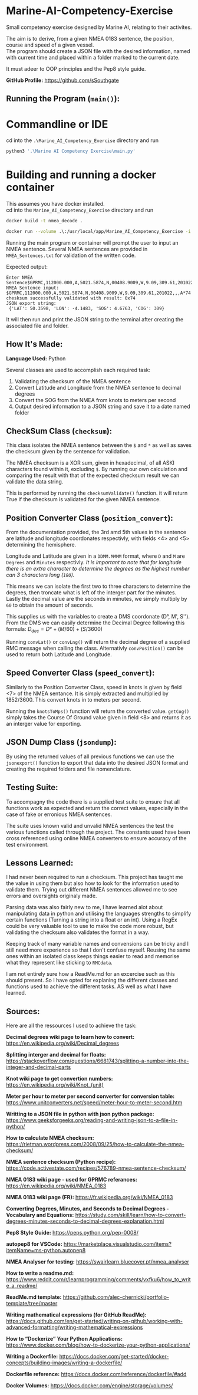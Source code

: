 # Marine-AI-Competency-Exercise
Small competency exercise designed by Marine AI, relating to their activites.

The aim is to derive, from a given NMEA 0183 sentence, the position, course and speed of a given vessel.<br>
The program should create a JSON file with the desired information, named with current time and placed within a folder marked to the current date.

It must adeer to OOP principles and the Pep8 style guide.

**GitHub Profile:** https://github.com/sSouthgate

## Running the Program (`main()`):

# Commandline or IDE
cd into the `.\Marine_AI_Competency_Exercise` directory and run
```bash
python3 '.\Marine AI Competency Exercise\main.py'
```

# Building and running a docker container
This assumes you have docker installed.<br>
cd into the `Marine_AI_Competency_Exercise` directory and run
```bash
docker build -t nmea_decode .
```
```bash
docker run --volume .\:/usr/local/app/Marine_AI_Competency_Exercise -i -t nmea_decode
```

Running the main program or container will prompt the user to input an NMEA sentence.
Several NMEA sentences are provided in `NMEA_Sentences.txt` for validation of the written code.

Expected output:
```
Enter NMEA Sentence$GPRMC,112000.000,A,5021.5874,N,00408.9009,W,9.09,309.61,201022,,,A*74
NMEA Sentence input: $GPRMC,112000.000,A,5021.5874,N,00408.9009,W,9.09,309.61,201022,,,A*74
chesksum successfully validated with result: 0x74
JSON export string: 
 {'LAT': 50.3598, 'LON': -4.1483, 'SOG': 4.6763, 'COG': 309}
 ```

It will then run and print the JSON string to the terminal after creating the associated file and folder.

## How It's Made:

**Language Used:** Python

Several classes are used to accomplish each required task:

1. Validating the checksum of the NMEA sentence
2. Convert Latitude and Longitude from the NMEA sentence to decimal degrees
3. Convert the SOG from the NMEA from knots to meters per second
4. Output desired information to a JSON string and save it to a date named folder

## CheckSum Class (`checksum`):
This class isolates the NMEA sentence between the `$` and `*` as well as saves the checksum given by the sentence for validation.

The NMEA checksum is a XOR sum, given in hexadecimal, of all ASKI characters found within it, excluding `$`.
By running our own calculation and comparing the result with that of the expected checksum result we can validate the data string.

This is performed by running the `checksumValidate()` function.
it will return True if the checksum is validated for the given NMEA sentence.

## Position Converter Class (`position_convert`):

From the documentation provided, the 3rd amd 5th values in the sentence are latitude and longitude coordonates respectivly, with fields <4> and <5> determining the hemisphere.

Longitude and Latitude are given in a `DDMM.MMMM` format, where `D` and `M` are `Degrees` and `Minutes` respectivly. 
*It is important to note that for longitude there is an extra character to determine the degrees as the highest number can 3 characters long (`180`).*

This means we can isolate the first two to three characters to determine the degrees, then troncate what is left of the interger part for the minutes. Lastly the decimal value are the seconds in minutes, we simply multiply by `60` to obtain the amount of seconds.

This supplies us with the variables to create a DMS coordonate (D°, M', S'').
From the DMS we can easily determine the Decimal Degree following this formula: 
$D_{dec} = D° + (M/60) + (S/3600)$

Running `convLat()` or `convLng()` will return the decimal degree of a supplied RMC message when calling the class. Alternativly `convPosition()` can be used to return both Latitude and Longitude.

## Speed Converter Class (`speed_convert`):

Similarly to the Position Converter Class, speed in knots is given by field <7> of the NMEA sentance.
It is simply extracted and multiplied by $1852/3600$. This convert knots in to meters per second.

Running the `knotsToMps()` function will return the converted value.
`getCog()` simply takes the Course Of Ground value given in field <8> and returns it as an interger value for exporting.

## JSON Dump Class (`jsondump`):

By using the returned values of all previous functions we can use the `jsonexport()` function to export that data into the desired JSON format and creating the required folders and file nomenclature.


## Testing Suite:

To accompagny the code there is a supplied test suite to ensure that all functions work as expected and return the correct values, especially in the case of fake or erronious NMEA sentences.

The suite uses known valid and unvalid NMEA sentences the test the various functions called through the project. The constants used have been cross referenced using online NMEA converters to ensure accuracy of the test environment.

## Lessons Learned:

I had never been required to run a checksum. This project has taught me the value in using them but also how to look for the information used to validate them. Trying out different NMEA sentences allowed me to see errors and oversights originaly made.

Parsing data was also fairly new to me, I have learned alot about manipulating data in python and utilising the languages strengths to simplify certain functions (Turning a string into a float or an int). 
Using a RegEx could be very valuable tool to use to make the code more robust, but validating the checksum also validates the format in a way.

Keeping track of many variable names and convensions can be tricky and I still need more experience so that I don't confuse myself.
Reusing the same ones within an isolated class keeps things easier to read and memorise what they represent like sticking to `RMCdata`.

I am not entirely sure how a ReadMe.md for an excercise such as this should present. So I have opted for explaning the different classes and functions used to achieve the different tasks. AS well as what I have learned.

## Sources:
Here are all the ressources I used to achieve the task:

**Decimal degrees wiki page to learn how to convert:**
https://en.wikipedia.org/wiki/Decimal_degrees

**Splitting interger and decimal for floats:**
https://stackoverflow.com/questions/6681743/splitting-a-number-into-the-integer-and-decimal-parts

**Knot wiki page to get convertion numbers:**
https://en.wikipedia.org/wiki/Knot_(unit)

**Meter per hour to meter per second converter for conversion table:**
https://www.unitconverters.net/speed/meter-hour-to-meter-second.htm

**Writting to a JSON file in python with json python package:**
https://www.geeksforgeeks.org/reading-and-writing-json-to-a-file-in-python/

**How to calculate NMEA checksum:**
https://rietman.wordpress.com/2008/09/25/how-to-calculate-the-nmea-checksum/

**NMEA sentence checksum (Python recipe):**
https://code.activestate.com/recipes/576789-nmea-sentence-checksum/

**NMEA 0183 wiki page - used for GPRMC referances:**
https://en.wikipedia.org/wiki/NMEA_0183

**NMEA 0183 wiki page (FR):**
https://fr.wikipedia.org/wiki/NMEA_0183

**Converting Degrees, Minutes, and Seconds to Decimal Degrees - Vocabulary and Equations:**
https://study.com/skill/learn/how-to-convert-degrees-minutes-seconds-to-decimal-degrees-explanation.html

**Pep8 Style Guide:**
https://peps.python.org/pep-0008/

**autopep8 for VSCode:**
https://marketplace.visualstudio.com/items?itemName=ms-python.autopep8

**NMEA Analyser for testing:**
https://swairlearn.bluecover.pt/nmea_analyser

**How to write a readme.md:**
https://www.reddit.com/r/learnprogramming/comments/vxfku6/how_to_write_a_readme/

**ReadMe.md template:**
https://github.com/alec-chernicki/portfolio-template/tree/master

**Writing mathematical expressions (for GitHub ReadMe):**
https://docs.github.com/en/get-started/writing-on-github/working-with-advanced-formatting/writing-mathematical-expressions

**How to “Dockerize” Your Python Applications:**
https://www.docker.com/blog/how-to-dockerize-your-python-applications/

**Writing a Dockerfile:**
https://docs.docker.com/get-started/docker-concepts/building-images/writing-a-dockerfile/

**Dockerfile reference:**
https://docs.docker.com/reference/dockerfile/#add

**Docker Volumes:**
https://docs.docker.com/engine/storage/volumes/